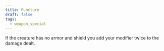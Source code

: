 ```yaml
---
title: Puncture
draft: false
tags:
  - weapon_special
---
```

If the creature has no armor and shield you add your modifier twice to the damage dealt.
